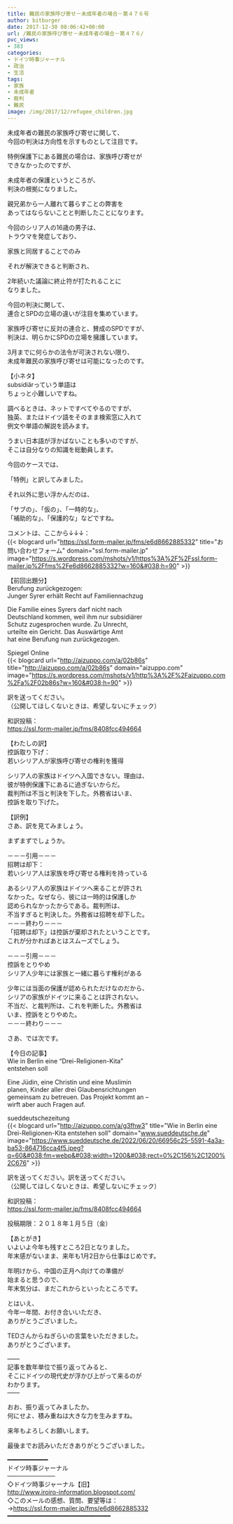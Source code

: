 ```yaml
---
title: 難民の家族呼び寄せ－未成年者の場合－第４７６号
author: bitburger
date: 2017-12-30 08:06:42+00:00
url: /難民の家族呼び寄せ－未成年者の場合－第４７６/
pvc_views:
- 383
categories:
- ドイツ時事ジャーナル
- 政治
- 生活
tags:
- 家族
- 未成年者
- 裁判
- 難民
image: /img/2017/12/refugee_children.jpg
---
```

未成年者の難民の家族呼び寄せに関して、  
今回の判決は方向性を示すものとして注目です。  
  
特例保護下にある難民の場合は、家族呼び寄せが  
できなかったのですが、  
  
未成年者の保護というところが、  
判決の根拠になりました。  
  
親兄弟から一人離れて暮らすことの弊害を  
あってはならないことと判断したことになります。 

今回のシリア人の16歳の男子は、  
トラウマを発症しており、  
  
家族と同居することでのみ  
  
それが解決できると判断され、  
  
2年続いた議論に終止符が打たれることに  
なりました。 

今回の判決に関して、  
連合とSPDの立場の違いが注目を集めています。  
  
家族呼び寄せに反対の連合と、賛成のSPDですが、  
判決は、明らかにSPDの立場を擁護しています。  
  
3月までに何らかの法令が可決されない限り、  
未成年難民の家族呼び寄せは可能になったのです。 

【小ネタ】  
subsidiärっていう単語は  
ちょっと小難しいですね。  
  
調べるときは、ネットですべてやるのですが、  
独英、またはドイツ語をそのまま検索窓に入れて  
例文や単語の解説を読みます。  
  
うまい日本語が浮かばないことも多いのですが、  
そこは自分なりの知識を総動員します。 

今回のケースでは、  
  
「特例」と訳してみました。  
  
それ以外に思い浮かんだのは、  
  
「サブの」、「仮の」、「一時的な」、  
「補助的な」、「保護的な」などですね。  
  
コメントは、ここから↓↓↓：  
{{< blogcard url="https://ssl.form-mailer.jp/fms/e6d8662885332" title="&#12362;&#21839;&#12356;&#21512;&#12431;&#12379;&#12501;&#12457;&#12540;&#12512;" domain="ssl.form-mailer.jp" image="https://s.wordpress.com/mshots/v1/https%3A%2F%2Fssl.form-mailer.jp%2Ffms%2Fe6d8662885332?w=160&#038;h=90" >}} 

【前回出題分】  
Berufung zurückgezogen:  
Junger Syrer erhält Recht auf Familiennachzug  
  
Die Familie eines Syrers darf nicht nach  
Deutschland kommen, weil ihm nur subsidiärer  
Schutz zugesprochen wurde. Zu Unrecht,  
urteilte ein Gericht. Das Auswärtige Amt  
hat eine Berufung nun zurückgezogen.  
  
Spiegel Online  
{{< blogcard url="http://aizuppo.com/a/02b86s" title="http://aizuppo.com/a/02b86s" domain="aizuppo.com" image="https://s.wordpress.com/mshots/v1/http%3A%2F%2Faizuppo.com%2Fa%2F02b86s?w=160&#038;h=90" >}} 

訳を送ってください。  
（公開してほしくないときは、希望しないにチェック）  
  
和訳投稿：  
 <https://ssl.form-mailer.jp/fms/8408fcc494664> 

【わたしの訳】  
控訴取り下げ：  
若いシリア人が家族呼び寄せの権利を獲得  
  
シリア人の家族はドイツへ入国できない。理由は、  
彼が特例保護下にあるに過ぎないからだ。  
裁判所は不当と判決を下した。外務省はいま、  
控訴を取り下げた。 

【訳例】  
さあ、訳を見てみましょう。  
  
まずまずでしょうか。 

－－－引用－－－  
招聘は却下：  
若いシリア人は家族を呼び寄せる権利を持っている  
  
あるシリア人の家族はドイツへ来ることが許され  
なかった。なぜなら、彼には一時的は保護しか  
認められなかったからである。裁判所は、  
不当すぎると判決した。外務省は招聘を却下した。  
－－－終わり－－－  
「招聘は却下」は控訴が棄却されたということです。  
これが分かればあとはスムーズでしょう。 

－－－引用－－－  
控訴をとりやめ  
シリア人少年には家族と一緒に暮らす権利がある  
  
少年には当面の保護が認められただけなのだから、  
シリアの家族がドイツに来ることは許されない。  
不当だ、と裁判所は、これを判断した。外務省は  
いま、控訴をとりやめた。  
－－－終わり－－－ 

さあ、では次です。  
  
【今日の記事】  
Wie in Berlin eine &#8220;Drei-Religionen-Kita&#8221;  
entstehen soll  
  
Eine Jüdin, eine Christin und eine Muslimin  
planen, Kinder aller drei Glaubensrichtungen  
gemeinsam zu betreuen. Das Projekt kommt an &#8211;  
wirft aber auch Fragen auf.  
  
sueddeutschezeitung  
{{< blogcard url="http://aizuppo.com/a/g3fhw3" title="Wie in Berlin eine Drei-Religionen-Kita entstehen soll" domain="www.sueddeutsche.de" image="https://www.sueddeutsche.de/2022/06/20/66956c25-5591-4a3a-ba53-864716cca4f5.jpeg?q=60&#038;fm=webp&#038;width=1200&#038;rect=0%2C156%2C1200%2C676" >}} 

訳を送ってください。訳を送ってください。  
（公開してほしくないときは、希望しないにチェック）  
  
和訳投稿：  
 <https://ssl.form-mailer.jp/fms/8408fcc494664>  
  
投稿期限：２０１８年１月５日（金） 

【あとがき】  
いよいよ今年も残すところ2日となりました。  
年末感がないまま、来年も1月2日から仕事はじめです。  
  
年明けから、中国の正月へ向けての準備が  
始まると思うので、  
年末気分は、まだこれからといったところです。  
  
とはいえ、  
今年一年間、お付き合いいただき、  
ありがとうございました。  
  
TEDさんからねぎらいの言葉をいただきました。  
ありがとうございます。  
  
&#8212;&#8212;  
記事を数年単位で振り返ってみると、  
そこにドイツの現代史が浮かび上がって来るのが  
わかります。  
&#8212;&#8212;  
  
おお、振り返ってみましたか。  
何にせよ、積み重ねは大きな力を生みますね。  
  
来年もよろしくお願いします。  
  
最後までお読みいただきありがとうございました。 

━━━━━━━━━━━  
ドイツ時事ジャーナル  
───────────  
◇ドイツ時事ジャーナル【旧】  
<http://www.iroiro-information.blogspot.com/>  
◇このメールの感想、質問、要望等は：  
-><https://ssl.form-mailer.jp/fms/e6d8662885332>  
━━━━━━━━━━━━━━━━━━━━━━━━━━━━